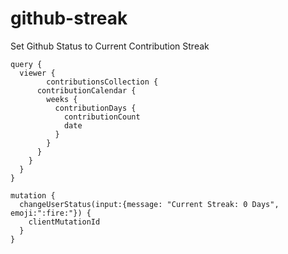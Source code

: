 # github-streak
Set Github Status to Current Contribution Streak

```
query {
  viewer {
		contributionsCollection {
      contributionCalendar {
        weeks {
          contributionDays {
            contributionCount
            date
          }
        }
      }
    }
  }
}
```

```
mutation {
  changeUserStatus(input:{message: "Current Streak: 0 Days", emoji:":fire:"}) {
    clientMutationId
  }
}
```
